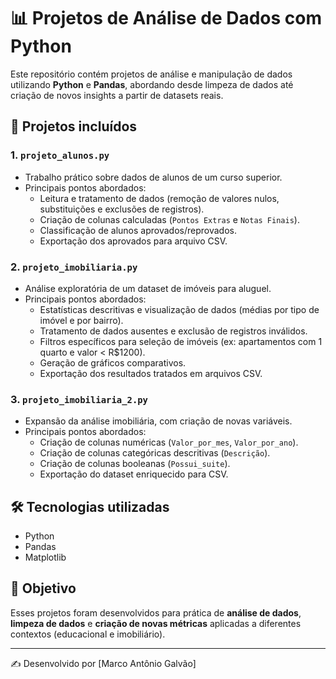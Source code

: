 # 📊 Projetos de Análise de Dados com Python

Este repositório contém projetos de análise e manipulação de dados utilizando **Python** e **Pandas**, abordando desde limpeza de dados até criação de novos insights a partir de datasets reais.

## 📂 Projetos incluídos

### 1. `projeto_alunos.py`
- Trabalho prático sobre dados de alunos de um curso superior.  
- Principais pontos abordados:
  - Leitura e tratamento de dados (remoção de valores nulos, substituições e exclusões de registros).  
  - Criação de colunas calculadas (`Pontos Extras` e `Notas Finais`).  
  - Classificação de alunos aprovados/reprovados.  
  - Exportação dos aprovados para arquivo CSV.  

### 2. `projeto_imobiliaria.py`
- Análise exploratória de um dataset de imóveis para aluguel.  
- Principais pontos abordados:
  - Estatísticas descritivas e visualização de dados (médias por tipo de imóvel e por bairro).  
  - Tratamento de dados ausentes e exclusão de registros inválidos.  
  - Filtros específicos para seleção de imóveis (ex: apartamentos com 1 quarto e valor < R$1200).  
  - Geração de gráficos comparativos.  
  - Exportação dos resultados tratados em arquivos CSV.  

### 3. `projeto_imobiliaria_2.py`
- Expansão da análise imobiliária, com criação de novas variáveis.  
- Principais pontos abordados:
  - Criação de colunas numéricas (`Valor_por_mes`, `Valor_por_ano`).  
  - Criação de colunas categóricas descritivas (`Descrição`).  
  - Criação de colunas booleanas (`Possui_suite`).  
  - Exportação do dataset enriquecido para CSV.  

## 🛠 Tecnologias utilizadas
- Python  
- Pandas  
- Matplotlib  

## 🚀 Objetivo
Esses projetos foram desenvolvidos para prática de **análise de dados**, **limpeza de dados** e **criação de novas métricas** aplicadas a diferentes contextos (educacional e imobiliário).

---
✍️ Desenvolvido por [Marco Antônio Galvão]
